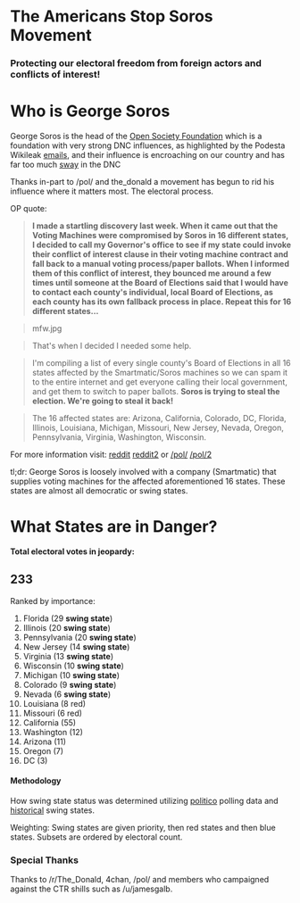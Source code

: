 # The Americans Stop Soros Movement
### Protecting our electoral freedom from foreign actors and conflicts of interest!




# Who is George Soros

George Soros is the head of the [Open Society Foundation](https://en.wikipedia.org/wiki/Open_society) which is a foundation with very strong DNC influences, as highlighted by the Podesta Wikileak [emails](https://wikileaks.org/podesta-emails/emailid/14273), and their influence is encroaching on our country and has far too much [sway](https://www.wikileaks.org/podesta-emails/emailid/15201) in the DNC

Thanks in-part to /pol/ and the_donald a movement has begun to rid his influence where it matters most. The electoral process.

OP quote:

> **I made a startling discovery last week. When it came out that the Voting Machines were compromised by Soros in 16 different states, I decided to call my Governor's office to see if my state could invoke their conflict of interest clause in their voting machine contract and fall back to a manual voting process/paper ballots.
When I informed them of this conflict of interest, they bounced me around a few times until someone at the Board of Elections said that I would have to contact each county's individual, local Board of Elections, as each county has its own fallback process in place.
Repeat this for 16 different states...**

> mfw.jpg

> That's when I decided I needed some help.

> I'm compiling a list of every single county's Board of Elections in all 16 states affected by the Smartmatic/Soros machines so we can spam it to the entire internet and get everyone calling their local government, and get them to switch to paper ballots. **Soros is trying to steal the election. We're going to steal it back!**

> The 16 affected states are:
Arizona, California, Colorado, DC, Florida, Illinois, Louisiana, Michigan, Missouri, New Jersey, Nevada, Oregon, Pennsylvania, Virginia, Washington, Wisconsin.

For more information visit: [reddit](https://www.reddit.com/r/The_Donald/comments/58ffs6/operation_stop_soros_crowd_sourced_weaponized/)  [reddit2](https://www.reddit.com/r/The_Donald/comments/58g0ce/operation_stop_soros_crowd_sourced_weaponized/) or [/pol/](https://boards.4chan.org/pol/thread/93781257) [/pol/2](https://boards.4chan.org/pol/thread/93796259)

tl;dr: George Soros is loosely involved with a company (Smartmatic) that supplies voting machines for the affected aforementioned 16 states. These states are almost all democratic or swing states.

# What States are in Danger?

**Total electoral votes in jeopardy:**
## **233**

Ranked by importance: 

1. Florida (29 **swing state**)
2. Illinois (20 **swing state**)
3. Pennsylvania (20 **swing state**)
4. New Jersey (14 **swing state**)
5. Virginia (13 **swing state**)
6. Wisconsin (10 **swing state**)
7. Michigan (10 **swing state**)
8. Colorado (9 **swing state**)
9. Nevada (6 **swing state**)
10. Louisiana (8 red)
11. Missouri (6 red)
12. California (55)
13. Washington (12)
14. Arizona (11)  
15. Oregon (7) 
16. DC (3)

#### Methodology

How swing state status was determined utilizing [politico](http://www.politico.com/2016-election/swing-states) polling data and [historical](https://en.wikipedia.org/wiki/Swing_state#Historical_swing_states) swing states.

Weighting: Swing states are given priority, then red states and then blue states. Subsets are ordered by electoral count.

### Special Thanks

Thanks to /r/The_Donald, 4chan, /pol/ and members who campaigned against the CTR shills such as /u/jamesgalb.
